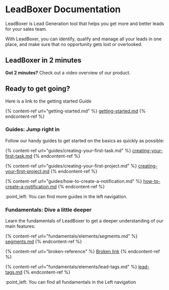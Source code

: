 # LeadBoxer Documentation

LeadBoxer is Lead Generation tool that helps you get more and better leads for your sales team.

With LeadBoxer, you can identify, qualify and manage all your leads in one place, and make sure that no opportunity gets lost or overlooked.

## LeadBoxer in 2 minutes

**Got 2 minutes?** Check out a video overview of our product.



## Ready to get going?

Here is a link to the getting started Guide

{% content-ref url="getting-started.md" %}
[getting-started.md](getting-started.md)
{% endcontent-ref %}

### Guides: Jump right in

Follow our handy guides to get started on the basics as quickly as possible:

{% content-ref url="guides/creating-your-first-task.md" %}
[creating-your-first-task.md](guides/creating-your-first-task.md)
{% endcontent-ref %}

{% content-ref url="guides/creating-your-first-project.md" %}
[creating-your-first-project.md](guides/creating-your-first-project.md)
{% endcontent-ref %}

{% content-ref url="guides/how-to-create-a-notification.md" %}
[how-to-create-a-notification.md](guides/how-to-create-a-notification.md)
{% endcontent-ref %}

:point\_left: You can find more guides in the left navigation.

### Fundamentals: Dive a little deeper

Learn the fundamentals of LeadBoxer to get a deeper understanding of our main features:

{% content-ref url="fundamentals/elements/segments.md" %}
[segments.md](fundamentals/elements/segments.md)
{% endcontent-ref %}

{% content-ref url="broken-reference" %}
[Broken link](broken-reference)
{% endcontent-ref %}

{% content-ref url="fundamentals/elements/lead-tags.md" %}
[lead-tags.md](fundamentals/elements/lead-tags.md)
{% endcontent-ref %}

:point\_left: You can find all fundamentals in the Left navigation&#x20;

